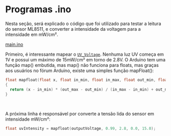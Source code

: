 # Programas .ino

Nesta seção, será explicado o código que foi utilizado para testar a leitura do sensor ML8511, e converter a intensidade da voltagem para a intensidade em mW/cm².

[main.ino](../prog/ino/main.ino)

Primeiro, é interessante mapear o [`UV_Voltage`](https://t16k-ach2157.readthedocs.io/en/latest/comp/esp.html#notas). Nenhuma luz UV começa em 1V e possui um máximo de 15mW/cm² em torno de 2.8V. O Arduino tem uma função map() embutida, mas map() não funciona para floats, mas graças aos usuários no fórum Arduino, existe uma simples função mapFloat():
```C
float mapfloat(float x, float in_min, float in_max, float out_min, float out_max)
{
  return (x - in_min) * (out_max - out_min) / (in_max - in_min) + out_min;
}
```

<br />

A próxima linha é responsável por converte a tensão lida do sensor em intensidade mW/cm²:
```C
float uvIntensity = mapfloat(outputVoltage, 0.99, 2.8, 0.0, 15.0);
```
